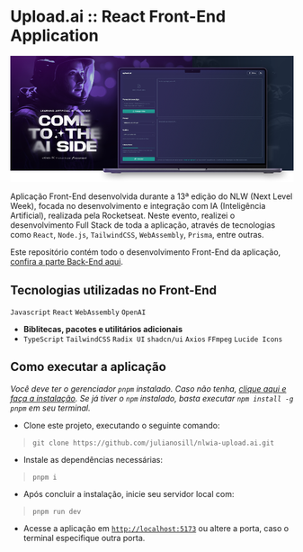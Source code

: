 # Upload.ai :: React Front-End Application

![Imagem de um MacBook com a tela inicial da aplicação aberta](github/readme-presentation.png)

Aplicação Front-End desenvolvida durante a 13ª edição do NLW (Next Level Week), focada no desenvolvimento e integração com IA (Inteligência Artificial), realizada pela Rocketseat. Neste evento, realizei o desenvolvimento Full Stack de toda a aplicação, através de tecnologias como `React`, `Node.js`, `TailwindCSS`, `WebAssembly`, `Prisma`, entre outras.

Este repositório contém todo o desenvolvimento Front-End da aplicação, [confira a parte Back-End aqui](https://github.com/julianosill/nlwia-upload-api).

## Tecnologias utilizadas no Front-End

`Javascript` `React` `WebAssembly` `OpenAI`

- **Biblitecas, pacotes e utilitários adicionais**
- `TypeScript` `TailwindCSS` `Radix UI` `shadcn/ui` `Axios` `FFmpeg` `Lucide Icons`

## Como executar a aplicação

_Você deve ter o gerenciador `pnpm` instalado. Caso não tenha, [clique aqui e faça a instalação](https://pnpm.io/installation). Se já tiver o `npm` instalado, basta executar `npm install -g pnpm` em seu terminal._

- Clone este projeto, executando o seguinte comando:

> ```properties
> git clone https://github.com/julianosill/nlwia-upload.ai.git
> ```

- Instale as dependências necessárias:

> ```properties
> pnpm i
> ```

- Após concluir a instalação, inicie seu servidor local com:

> ```properties
> pnpm run dev
> ```

- Acesse a aplicação em [`http://localhost:5173`](http://localhost:5173) ou altere a porta, caso o terminal especifique outra porta.
